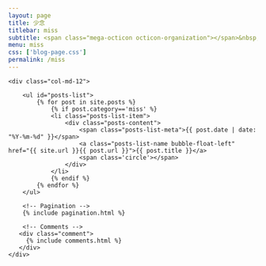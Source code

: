 ```yaml
---
layout: page
title: 少念
titlebar: miss
subtitle: <span class="mega-octicon octicon-organization"></span>&nbsp;&nbsp; 少念
menu: miss
css: ['blog-page.css']
permalink: /miss
---
```


<div class="row">

    <div class="col-md-12">

        <ul id="posts-list">
            {% for post in site.posts %}
                {% if post.category=='miss' %}
                <li class="posts-list-item">
                    <div class="posts-content">
                        <span class="posts-list-meta">{{ post.date | date: "%Y-%m-%d" }}</span>
                        <a class="posts-list-name bubble-float-left" href="{{ site.url }}{{ post.url }}">{{ post.title }}</a>
                        <span class='circle'></span>
                    </div>
                </li>
                {% endif %}
            {% endfor %}
        </ul> 

        <!-- Pagination -->
        {% include pagination.html %}

        <!-- Comments -->
       <div class="comment">
         {% include comments.html %}
       </div>
    </div>

</div>
<script>
    $(document).ready(function(){

        // Enable bootstrap tooltip
        $("body").tooltip({ selector: '[data-toggle=tooltip]' });

    });
</script>